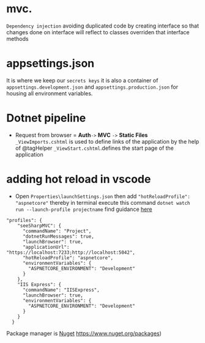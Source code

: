 # mvc.
`Dependency injection` avoiding duplicated code by creating interface so that changes done on interface will reflect to classes overriden that interface methods
# appsettings.json
It is where we keep our `secrets keys`
it is also a container of `appsettings.development.json` and `appsettings.production.json` for housing all environment variables.

# Dotnet pipeline

- Request from browser = __Auth__`->` __MVC__ `->` __Static Files__
`_ViewImports.cshtml` is used to define links of the application by the help of @tagHelper
`_ViewStart.cshtml`.defines the start page of the application
# adding hot reload in vscode
- Open `Properties\launchSettings.json` then add ` "hotReloadProfile": "aspnetcore" ` thereby in terminal execute this command `dotnet watch run --launch-profile projectname` find guidance [here](https://kontext.tech/article/971/net-hot-reload-in-visual-studio-code)
```
"profiles": {
    "seeSharpMVC": {
      "commandName": "Project",
      "dotnetRunMessages": true,
      "launchBrowser": true,
      "applicationUrl": "https://localhost:7233;http://localhost:5042",
      "hotReloadProfile": "aspnetcore",
      "environmentVariables": {
        "ASPNETCORE_ENVIRONMENT": "Development"
      }
    },
    "IIS Express": {
      "commandName": "IISExpress",
      "launchBrowser": true,
      "environmentVariables": {
        "ASPNETCORE_ENVIRONMENT": "Development"
      }
    }
  }
 ```
 Package manager is [Nuget]() https://www.nuget.org/packages)
 
